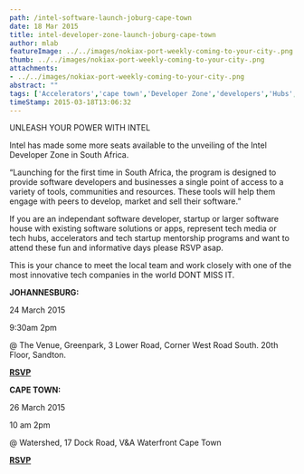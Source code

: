 ```yaml
---
path: /intel-software-launch-joburg-cape-town
date: 18 Mar 2015
title: intel-developer-zone-launch-joburg-cape-town
author: mlab
featureImage: ../../images/nokiax-port-weekly-coming-to-your-city-.png
thumb: ../../images/nokiax-port-weekly-coming-to-your-city-.png
attachments: 
- ../../images/nokiax-port-weekly-coming-to-your-city-.png
abstract: ""
tags: ['Accelerators','cape town','Developer Zone','developers','Hubs','Incubators','Intel','Johannesburg','launch','mLab']
timeStamp: 2015-03-18T13:06:32
---
```


UNLEASH YOUR POWER WITH INTEL

Intel has made some more seats available to the unveiling of the Intel Developer Zone in South Africa.

“Launching for the first time in South Africa, the program is designed to provide software developers and businesses a single point of access to a variety of tools, communities and resources. These tools will help them engage with peers to develop, market and sell their software.”

If you are an independant software developer, startup or larger software house with existing software solutions or apps, represent tech media or tech hubs, accelerators and tech startup mentorship programs and want to attend these fun and informative days please RSVP asap.

This is your chance to meet the local team and work closely with one of the most innovative tech companies in the world DONT MISS IT.

**JOHANNESBURG:**

24 March 2015

9:30am 2pm

@ The Venue, Greenpark, 3 Lower Road, Corner West Road South. 20th Floor, Sandton.

**[RSVP](http:&#x2F;&#x2F;www.reply.co.za&#x2F;IntelSA&#x2F;IntelSSG_JHB&#x2F;rsvp.html)**

**CAPE TOWN:**

26 March 2015

10 am 2pm

@ Watershed, 17 Dock Road, V&amp;A Waterfront Cape Town

**[RSVP](http:&#x2F;&#x2F;www.reply.co.za&#x2F;IntelSA&#x2F;IntelSSG_CPT&#x2F;rsvp.html)**


